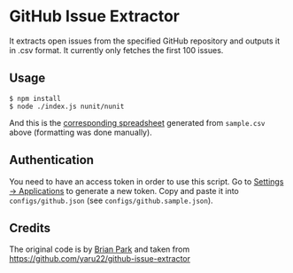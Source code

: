 # GitHub Issue Extractor
It extracts open issues from the specified GitHub repository and outputs it in .csv format. It currently only fetches the first 100 issues.

## Usage

```
$ npm install
$ node ./index.js nunit/nunit
```

And this is the [corresponding spreadsheet](https://docs.google.com/spreadsheets/d/1uVgtcUwsB9OVrQwUC8oPkcbd3ob00kobhamkGi_0FTI/pubhtml) generated from `sample.csv` above (formatting was done manually).

## Authentication

You need to have an access token in order to use this script. Go to [Settings -> Applications](https://github.com/settings/applications) to generate a new token. Copy and paste it into `configs/github.json` (see `configs/github.sample.json`).

## Credits

The original code is by [Brian Park](http://brianpark.ca) and taken from https://github.com/yaru22/github-issue-extractor